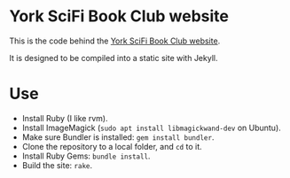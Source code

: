 York SciFi Book Club website
============================

This is the code behind the [York SciFi Book Club website](http://www.yorkscifibookclub.co.uk).

It is designed to be compiled into a static site with Jekyll.

# Use
* Install Ruby (I like rvm).
* Install ImageMagick (`sudo apt install libmagickwand-dev` on Ubuntu).
* Make sure Bundler is installed: `gem install bundler`.
* Clone the repository to a local folder, and `cd` to it.
* Install Ruby Gems: `bundle install`.
* Build the site: `rake`.
